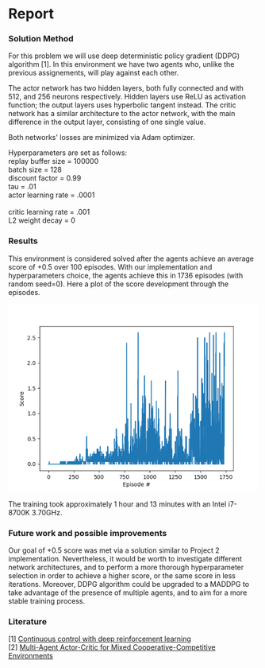 # Report

### Solution Method

For this problem we will use deep deterministic policy gradient (DDPG) algorithm [1]. In this environment we have two agents who, unlike the previous assignements, will play against each other.

The actor network has two hidden layers, both fully connected and with 512, and 256 neurons respectively. Hidden layers use ReLU as activation function; the output layers uses hyperbolic tangent instead.
The critic network has a similar architecture to the actor network, with the main difference in the output layer, consisting of one single value.

Both networks' losses are minimized via Adam optimizer.

Hyperparameters are set as follows:<br/>
replay buffer size = 100000<br/>
batch size = 128<br/>
discount factor = 0.99<br/>
tau = .01<br/>
actor learning rate = .0001<br/>  
critic learning rate = .001<br/> 
L2 weight decay = 0<br/>


### Results
This environment is considered solved after the agents achieve an average score of +0.5 over 100 episodes. 
With our implementation and hyperparameters choice, the agents achieve this in 1736 episodes (with random seed=0). 
Here a plot of the score development through the episodes.

![Scores](img/scores.png)

The training took approximately 1 hour and 13 minutes with an Intel i7-8700K 3.70GHz. 

### Future work and possible improvements
Our goal of +0.5 score was met via a solution similar to Project 2 implementation. Nevertheless, it would be worth to investigate different network architectures, and to perform a more thorough hyperparameter selection in order to achieve a higher score, or the same score in less iterations.
Moreover, DDPG algorithm could be upgraded to a MADDPG to take advantage of the presence of multiple agents, and to aim for a more stable training process.


### Literature
[1] <a href="https://arxiv.org/pdf/1509.02971.pdf" target="_blank">Continuous control with deep reinforcement learning</a><br/>
[2] <a href="https://arxiv.org/pdf/1706.02275.pdf" target="_blank">Multi-Agent Actor-Critic for Mixed Cooperative-Competitive Environments</a>

